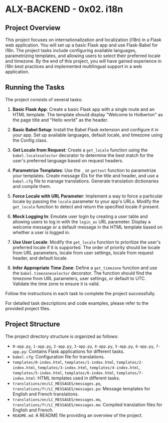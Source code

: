 # ALX-BACKEND - 0x02. i18n

## Project Overview
This project focuses on internationalization and localization (i18n) in a Flask web application. You will set up a basic Flask app and use Flask-Babel for i18n. The project tasks include configuring available languages, parametrizing templates, and allowing users to select their preferred locale and timezone. By the end of this project, you will have gained experience in i18n best practices and implemented multilingual support in a web application.

## Running the Tasks
The project consists of several tasks:

1. **Basic Flask App**: Create a basic Flask app with a single route and an HTML template. The template should display "Welcome to Holberton" as the page title and "Hello world" as the header.

2. **Basic Babel Setup**: Install the Babel Flask extension and configure it in your app. Set up available languages, default locale, and timezone using the Config class.

3. **Get Locale from Request**: Create a `get_locale` function using the `babel.localeselector` decorator to determine the best match for the user's preferred language based on request headers.

4. **Parametrize Templates**: Use the `_` or `gettext` function to parametrize your templates. Create message IDs for the title and header, and use a `babel.cfg` file to manage translations. Generate translation dictionaries and compile them.

5. **Force Locale with URL Parameter**: Implement a way to force a particular locale by passing the `locale` parameter to your app's URLs. Modify the `get_locale` function to detect and return the specified locale if present.

6. **Mock Logging In**: Emulate user login by creating a user table and allowing users to log in with the `login_as` URL parameter. Display a welcome message or a default message in the HTML template based on whether a user is logged in.

7. **Use User Locale**: Modify the `get_locale` function to prioritize the user's preferred locale if it is supported. The order of priority should be locale from URL parameters, locale from user settings, locale from request header, and default locale.

8. **Infer Appropriate Time Zone**: Define a `get_timezone` function and use the `babel.timezoneselector` decorator. The function should find the timezone from URL parameters, user settings, or default to UTC. Validate the time zone to ensure it is valid.

Follow the instructions in each task to complete the project successfully.

For detailed task descriptions and code examples, please refer to the provided project files.

## Project Structure
The project directory structure is organized as follows:

- `0-app.py`, `1-app.py`, `2-app.py`, `3-app.py`, `4-app.py`, `5-app.py`, `6-app.py`, `7-app.py`: Contains Flask applications for different tasks.
- `babel.cfg`: Configuration file for translations.
- `templates/0-index.html`, `templates/1-index.html`, `templates/2-index.html`, `templates/3-index.html`, `templates/4-index.html`, `templates/5-index.html`, `templates/6-index.html`, `templates/7-index.html`: HTML templates used in different tasks.
- `translations/en/LC_MESSAGES/messages.po`, `translations/fr/LC_MESSAGES/messages.po`: Message templates for English and French translations.
- `translations/en/LC_MESSAGES/messages.mo`, `translations/fr/LC_MESSAGES/messages.mo`: Compiled translation files for English and French.
- `README.md`: A README file providing an overview of the project.
